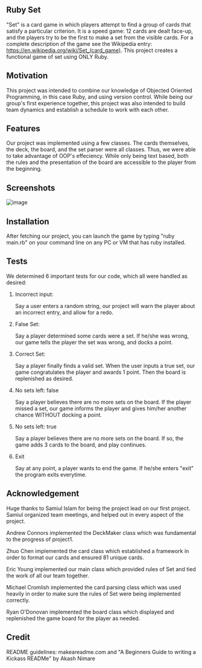Ruby Set
--------

"Set" is a card game in which players attempt to find a group of cards that satisfy a particular criterion. 
It is a speed game: 12 cards are dealt face-up, and the players try to be the first to make a set from the visible cards. 
For a complete description of the game see the Wikipedia entry: https://en.wikipedia.org/wiki/Set_(card_game). 
This project creates a functional game of set using ONLY Ruby.

Motivation
----------

This project was intended to combine our knowledge of Objected Oriented Programming, in this case Ruby,
and using version control. While being our group's first experience together, this project was also intended
to build team dynamics and establish a schedule to work with each other. 

Features
--------

Our project was implemented using a few classes. The cards themselves, the deck, the board, and the set parser were
all classes. Thus, we were able to take advantage of OOP's effeciency. While only being text based, both the rules 
and the presentation of the board are accessible to the player from the beginning. 


Screenshots
-----------
![image](https://user-images.githubusercontent.com/77806397/107402331-d50c6300-6ad1-11eb-9b2a-c8847d7e8d50.png)




Installation
------------

After fetching our project, you can launch the game by typing "ruby main.rb" on your command line on any PC or VM that has
ruby installed.

Tests
-----

We determined 6 important tests for our code, which all were handled as desired:

1) Incorrect input:
  
    Say a user enters a random string, our project will warn the player about an incorrect entry, and allow for a redo.
    
2) False Set:

    Say a player determined some cards were a set. If he/she was wrong, our game tells the player the set was wrong, and docks a point.
    
3) Correct Set:

    Say a player finally finds a valid set. When the user inputs a true set, our game congratulates the player and awards 1 point. Then
    the board is replenished as desired. 
    
4) No sets left: false

    Say a player believes there are no more sets on the board. If the player missed a set, our game informs the player and gives him/her 
    another chance WITHOUT docking a point.
    
5) No sets left: true

    Say a player believes there are no more sets on the board. If so, the game adds 3 cards to the board, and play continues.
    
6) Exit

    Say at any point, a player wants to end the game. If he/she enters "exit" the program exits everytime.


Acknowledgement
---------------
Huge thanks to Samiul Islam for being the project lead on our first project. Samiul organized team meetings, and helped out in every aspect of the project.

Andrew Connors implemented the DeckMaker class which was fundamental to the progress of project1.

Zhuo Chen implemented the card class which established a framework in order to format our cards and ensured 81 unique cards.

Eric Young implemented our main class which provided rules of Set and tied the work of all our team together.

Michael Cromlish implemented the card parsing class which was used heavily in order to make sure the rules of Set were being implemented correctly.

Ryan O'Donovan implemented the board class which displayed and replenished the game board for the player as needed.


Credit
------

README guidelines:
makeareadme.com and "A Beginners Guide to writing a Kickass READMe" by Akash Nimare

